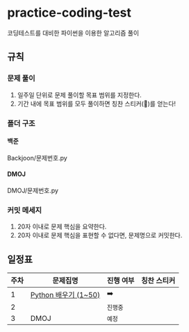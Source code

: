 # practice-coding-test
코딩테스트를 대비한 파이썬을 이용한 알고리즘 풀이

## 규칙
### 문제 풀이
1. 일주일 단위로 문제 풀이할 목표 범위를 지정한다.
2. 기간 내에 목표 범위를 모두 풀이하면 칭찬 스티커(🍇)를 얻는다!

### 폴더 구조
#### 백준
Backjoon/문제번호.py

#### DMOJ
DMOJ/문제번호.py

### 커밋 메세지
1. 20자 이내로 문제 핵심을 요약한다.
2. 20자 이내로 문제 핵심을 표현할 수 없다면, 문제명으로 커밋한다.

## 일정표

| 주차	| 문제집명 | 진행 여부 | 칭찬 스티커	|	
|---|-----|---|---|
|1|	[Python 배우기 (1~50)](https://www.acmicpc.net/workbook/view/459)  | ➡️ |  |
|2|                                                              |  `진행중` |      | 
|3|    DMOJ                                                               |  `예정` |      | 
